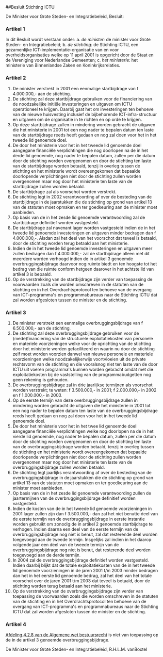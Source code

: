 <meta http-equiv='Content-Type' content='text/html; charset=utf-8' />

##Besluit Stichting ICTU

De Minister voor Grote Steden- en Integratiebeleid,  Besluit:    

### Artikel  1  

In dit Besluit wordt verstaan onder:   a.  *de minister:*   de minister voor Grote Steden- en Integratiebeleid;    b.  *de stichting:*   de Stichting ICTU, een gezamenlijke ICT-implementatie-organisatie van en voor overheidsorganisaties welke op 11 april 2001 is opgericht door de Staat en de Vereniging voor Nederlandse Gemeenten;    c.  *het ministerie:*   het ministerie van Binnenlandse Zaken en Koninkrijksrelaties.     

### Artikel  2  

1.  De minister verstrekt in 2001 een eenmalige startbijdrage van f 4.000.000,- aan de stichting.   
2.  De stichting zal deze startbijdrage gebruiken voor de financiering van de noodzakelijke initiële investeringen en uitgaven om ICTU operationeel te krijgen. Daarbij gaat het om investeringen ten behoeve van de nieuwe huisvesting inclusief de bijbehorende ICT-infra-structuur en uitgaven om de organisatie in te richten en op orde te krijgen.   
3.  Op deze startbijdrage zullen in mindering worden gebracht de uitgaven die het ministerie in 2001 tot een nog nader te bepalen datum ten laste van de startbijdrage reeds heeft gedaan en nog zal doen voor het in het tweede lid genoemde doel.   
4.  De door het ministerie voor het in het tweede lid genoemde doel aangegane financiële verplichtingen die nog doorlopen na de in het derde lid genoemde, nog nader te bepalen datum, zullen per die datum door de stichting worden overgenomen en door de stichting ten laste van de startbijdrage worden betaald, tenzij in overleg tussen de stichting en het ministerie wordt overeengekomen dat bepaalde doorlopende verplichtingen niet door de stichting zullen worden overgenomen maar nog door het ministerie ten laste van de startbijdrage zullen worden betaald.   
5.  De startbijdrage zal als voorschot worden verstrekt.   
6.  De stichting legt in 2002 verantwoording af over de besteding van de startbijdrage in de jaarstukken die de stichting op grond van artikel 13 van de statuten moet opmaken en ter goedkeuring aan de minister moet aanbieden.   
7.  Op basis van de in het zesde lid genoemde verantwoording zal de startbijdrage definitief worden vastgesteld.   
8.  De startbijdrage zal navenant lager worden vastgesteld indien de in het tweede lid genoemde investeringen en uitgaven minder bedragen dan f 4.000.000,-. Alsdan zal het deel van het voorschot dat teveel is betaald, door de stichting worden terug betaald aan het ministerie.   
9.  Indien de in het tweede lid genoemde investeringen en uitgaven meer zullen bedragen dan f 4.000.000,- zal de startbijdrage alleen met dit meerdere worden verhoogd indien de in artikel 3 genoemde overbruggingsbijdrage daarvoor nog ruimte biedt en ten hoogste tot het bedrag van die ruimte conform hetgeen daarover in het achtste lid van artikel 3 is bepaald.   
10.  Op de verstrekking van de startbijdrage zijn verder van toepassing de voorwaarden zoals die worden omschreven in de statuten van de stichting en in het Overdrachtsprotocol ten behoeve van de overgang van ICT-programma's en programmabureaus naar de Stichting ICTU dat zal worden afgesloten tussen de minister en de stichting.   

### Artikel  3  

1.  De minister verstrekt een eenmalige overbruggingsbijdrage van f 6.500.000,- aan de stichting.   
2.  De stichting zal deze overbruggingsbijdrage gebruiken voor de (mede)financiering van de structurele exploitatiekosten van personele en materiele voorzieningen welke voor de oprichting van de stichting door het ministerie werden gefaciliteerd en waarin nu door de stichting zelf moet worden voorzien danwel van nieuwe personele en materiele voorzieningen welke noodzakelijkerwijs voortvloeien uit de private rechtsvorm van de stichting en die vooralsnog niet ten laste van de door ICTU uit voeren programma's kunnen worden gebracht omdat met die exploitatiekosten bij de vaststelling van de programmabudgetten nog geen rekening is gehouden.   
3.  De overbruggingsbijdrage zal in drie jaarlijkse termijnen als voorschot worden verstrekt; te weten: f 3.500.000,- in 2001; f 2.000.000,- in 2002 en f 1.000.000,- in 2003.   
4.  Op de eerste termijn van deze overbruggingsbijdrage zullen in mindering worden gebracht de uitgaven die het ministerie in 2001 tot een nog nader te bepalen datum ten laste van de overbruggingsbijdrage reeds heeft gedaan en nog zal doen voor het in het tweede lid genoemde doel.   
5.  De door het ministerie voor het in het twee lid genoemde doel aangegane financiële verplichtingen welke nog doorlopen na de in het vierde lid genoemde, nog nader te bepalen datum, zullen per die datum door de stichting worden overgenomen en door de stichting ten laste van de overbruggingsbijdrage worden betaald, tenzij in overleg tussen de stichting en het ministerie wordt overeengekomen dat bepaalde doorlopende verplichtingen niet door de stichting zullen worden overgenomen maar nog door het ministerie ten laste van de overbruggingsbijdrage zullen worden betaald.   
6.  De stichting legt jaarlijks verantwoording af over de besteding van de overbruggingsbijdrage in de jaarstukken die de stichting op grond van artikel 13 van de statuten moet opmaken en ter goedkeuring aan de minister moet aanbieden.   
7.  Op basis van de in het zesde lid genoemde verantwoording zullen de jaartermijnen van de overbruggingsbijdrage definitief worden vastgesteld.   
8.  Indien de kosten van de in het tweede lid genoemde voorzieningen in 2001 lager zullen zijn dan f 3.500.000,- dan zal het niet benutte deel van de eerste termijn van de overbruggingsbijdrage in eerste instantie worden gebruikt om zonodig de in artikel 2 genoemde startbijdrage te verhogen. Indien daarna een deel van de eerste termijn van de overbruggingsbijdrage nog niet is benut, zal dat resterende deel worden toegevoegd aan de tweede termijn. Insgelijks zal indien in het daarop volgende jaar een deel van de tweede termijn van de overbruggingsbijdrage nog niet is benut, dat resterende deel worden toegevoegd aan de derde termijn.   
9.  In 2004 zal de overbruggingsbijdrage definitief worden vastgesteld. Indien daarbij blijkt dat de totale exploitatiekosten van de in het tweede lid genoemde voorzieningen in de jaren 2001 t/m 2003 minder bedragen dan het in het eerste lid genoemde bedrag, zal het deel van het totale voorschot over de jaren 2001 t/m 2003 dat teveel is betaald, door de stichting worden terug betaald aan het ministerie.   
10.  Op de verstrekking van de overbruggingsbijdrage zijn verder van toepassing de voorwaarden zoals die worden omschreven in de statuten van de stichting en in het Overdrachtsprotocol ten behoeve van de overgang van ICT-programma's en programmabureaus naar de Stichting ICTU dat zal worden afgesloten tussen de minister en de stichting.   

### Artikel  4  

[Afdeling 4.2.8 van de Algemene wet bestuursrecht](../../../../../wet/algemene/wet/bestuursrecht/BWBR0005537/README.md) is niet van toepassing op de in de artikel 3 genoemde overbruggingsbijdrage.  

De 
Minister voor Grote Steden- en Integratiebeleid, 
R.H.L.M. vanBoxtel    
